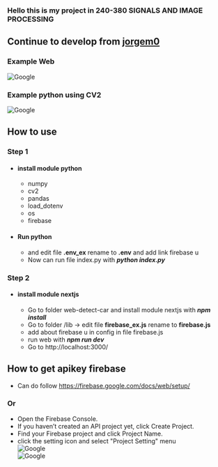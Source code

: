 ### Hello this is my project in 240-380	SIGNALS AND IMAGE PROCESSING
## Continue to develop from [jorgem0](https://github.com/jorgem0/traffic_counter)
### Example Web
![Google ](https://sv1.picz.in.th/images/2019/12/04/iwuV8k.jpg)
### Example python using CV2
![Google ](https://sv1.picz.in.th/images/2019/12/04/iwua0v.png)

## How to use
### Step 1
- #### install module python 
  -  numpy 
  -  cv2 
  - pandas  
  - load_dotenv 
  - os 
  - firebase 
- #### Run python 
  - and edit file **.env_ex** rename to  **.env** and add link firebase u
  - Now can run file index.py with **_python index.py_**
### Step 2 
- #### install module nextjs
  -  Go to folder web-detect-car and install module nextjs with **_npm install_**
  -  Go to folder /lib -> edit file **firebase_ex.js** rename to **firebase.js**
  - add about firebase u in config in file firebase.js
  - run web with **_npm run dev_** 
  - Go to http://localhost:3000/
## How to get apikey firebase
- Can do follow https://firebase.google.com/docs/web/setup/
### Or
- Open the Firebase Console.
- If you haven’t created an API project yet, click Create Project.
- Find your Firebase project and click Project Name.
- click the setting icon and select "Project Setting" menu
<br>![Google ](https://dev.tapjoy.com/wp-content/uploads/2016/03/Untitled-2.png)
<br>![Google ](https://www.img.in.th/images/9e651516211796bf0cf44ac0a17bf0a8.jpg)
